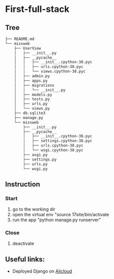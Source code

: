 # First-full-stack

## Tree

```bash 
├── README.md
└── missweb
    ├── UserView
    │   ├── __init__.py
    │   ├── __pycache__
    │   │   ├── __init__.cpython-38.pyc
    │   │   ├── urls.cpython-38.pyc
    │   │   └── views.cpython-38.pyc
    │   ├── admin.py
    │   ├── apps.py
    │   ├── migrations
    │   │   └── __init__.py
    │   ├── models.py
    │   ├── tests.py
    │   ├── urls.py
    │   └── views.py
    ├── db.sqlite3
    ├── manage.py
    └── missweb
        ├── __init__.py
        ├── __pycache__
        │   ├── __init__.cpython-38.pyc
        │   ├── settings.cpython-38.pyc
        │   ├── urls.cpython-38.pyc
        │   └── wsgi.cpython-38.pyc
        ├── asgi.py
        ├── settings.py
        ├── urls.py
        └── wsgi.py
```

## Instruction 
### Start

1. go to the working dir
2. open the virtual env "source 17site/bin/activate 
3. run the app "python manage.py runserver"

### Close

1. deactivate

## Useful links:

- Deployed Django on [Alicloud](https://www.alibabacloud.com/blog/deploy-django-application-on-alibaba-cloud_595833)